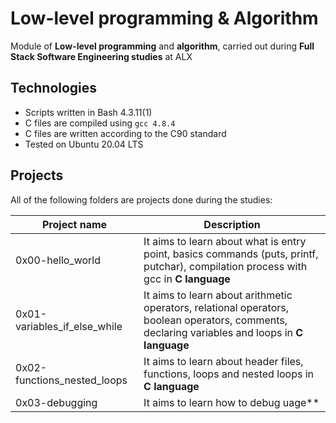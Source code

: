 # Low-level programming & Algorithm

Module of **Low-level programming** and **algorithm**, carried out during **Full Stack Software Engineering studies** at ALX 

## Technologies
* Scripts written in Bash 4.3.11(1)
* C files are compiled using `gcc 4.8.4`
* C files are written according to the C90 standard
* Tested on Ubuntu 20.04 LTS

## Projects
All of the following folders are projects done during the studies:

| Project name | Description |
| ------------ | ----------- |
| 0x00-hello_world | It aims to learn about what is entry point, basics commands (puts, printf, putchar), compilation process with gcc in **C language** |
| 0x01-variables_if_else_while | It aims to learn about arithmetic operators, relational operators, boolean operators, comments, declaring variables and loops in **C language** |
| 0x02-functions_nested_loops | It aims to learn about header files, functions, loops and nested loops in **C language** |
| 0x03-debugging | It aims to learn how to debug uage** |
